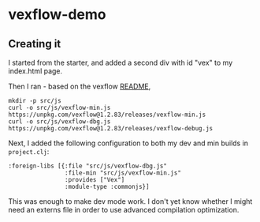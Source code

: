 # vexflow-demo

## Creating it

I started from the starter, and added a second div with id "vex" to my
index.html page.

Then I ran - based on the vexflow [README](https://github.com/0xfe/vexflow),
```
mkdir -p src/js
curl -o src/js/vexflow-min.js https://unpkg.com/vexflow@1.2.83/releases/vexflow-min.js
curl -o src/js/vexflow-dbg.js https://unpkg.com/vexflow@1.2.83/releases/vexflow-debug.js
```

Next, I added  the following configuration to both my dev and min builds
in `project.clj`:
```
:foreign-libs [{:file "src/js/vexflow-dbg.js"
                :file-min "src/js/vexflow-min.js"
                :provides ["Vex"]
                :module-type :commonjs}]
```

This was enough to make dev mode work. I don't yet know whether I might need
an externs file in order to use advanced compilation optimization.
